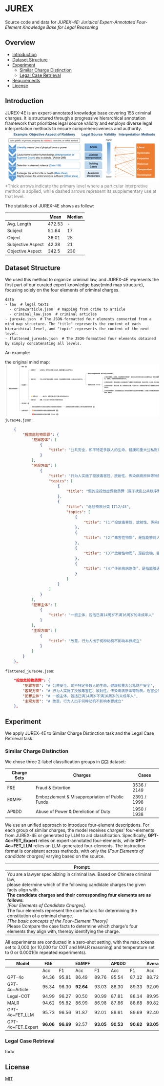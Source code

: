 # JUREX

Source code and data for *JUREX-4E: Juridical Expert-Annotated Four-Element Knowledge Base for Legal Reasoning*
## Overview

- [Introduction](#introduction)
- [Dataset Structure](#dataset-structure)
- [Experiment](#experiment)
  - [Similar Charge Distinction](#similar-charge-distinction)
  - [Legal Case Retrieval](#legal-case-retrieval)
- [Requirements](#requirements)
- [License](#license)
## Introduction
JUREX-4E is an expert-annotated knowledge base covering 155 criminal charges. 
It is structured through a progressive hierarchical annotation framework that 
prioritizes legal source validity and employs diverse legal interpretation methods to ensure comprehensiveness and authority.
![main](img/main.jpg)
<span style="color: gray;">*Thick arrows indicate the primary level where a particular interpretive method is applied, while dashed arrows represent its supplementary use at that level.</span>

The statistics of JUREX-4E shows as follow:

|  | Mean | Median |
| ---- | ---- | ---- |
| Avg. Length | 472.53 | - |
| Subject | 51.64 | 17 |
| Object | 36.01 | 25 |
| Subjective Aspect | 42.38 | 21 |
| Objective Aspect | 342.5 | 230 |

## Dataset Structure
We used this method to organize criminal law, and JUREX-4E represents the first part of our curated expert knowledge base(mind map structure), 
focusing solely on the four elements of criminal charges.
```
data
- law  # legal texts
  - crime2article.json  # mapping from crime to article
  - criminal_law.json  # criminal articles
- jurex4e.json  # The JSON-formatted four elements converted from a mind map structure. The "title" represents the content of each hierarchical level, and "topic" represents the content of the next level.
- flattened_jurex4e.json  # The JSON-formatted four elements obtained by simply concatenating all levels.
```
An example:

the original mind map:
![sample](img/sample.png)
`jurex4e.json`:
```json
    {
        "投放危险物质罪": {
            "犯罪客体": [
                {
                    "title": "公共安全，即不特定多数人的生命、健康和重大公私财产安全"
                }
            ],
            "客观方面": [
                {
                    "title": "行为人实施了投放毒害性、放射性、传染病病原体等物质，危害公共安全的行为。",
                    "topics": [
                        {
                            "title": "假的定投放虚假物质罪（属于扰乱公共秩序罪）。"
                        },
                        {
                            "title": "危险物质分类【T12/45",
                            "topics": [
                                {
                                    "title": "(1)“投放毒害性、放射性、传染病病原体等物质”，是指向公共饮用的水源以及出售的食品、饮料或者牲畜、禽类的饮水池、饲料等物品中投放毒害性、放射性、传染病病原体等物质的行为。"
                                },
                                {
                                    "title": "(2)“毒害性物质”，是指能够对人体或者动物产生毒害作用的有毒物质，包括化学性、生物性、微生物类有毒物质。"
                                },
                                {
                                    "title": "(3)“放射性物质”，是指含铀、镭、钻等放射性元素，可能对人体、动物或者环境产生严重辐射危害的物质，包括能够产生裂变反应或者聚合反应的核材料。"
                                },
                                {
                                    "title": "(4)“传染病病原体”，是指能够通过在人体或者动物体内适当的环境中繁殖，从而使人体或者动物感染传染病，甚至造成传染病扩散的细菌、霉菌、毒种、病毒等。"
                                }
                            ]
                        }
                    ]
                }
            ],
            "犯罪主体": [
                {
                    "title": "一般主体，包括已满14周岁不满16周岁的未成年人"
                }
            ],
            "主观方面": [
                {
                    "title": "故意，行为人出于何种动机不影响本罪成立"
                }
            ]
        }
    },
```
 `flattened_jurex4e.json`:
```json
    "投放危险物质罪": {
        "犯罪客体": "# 公共安全，即不特定多数人的生命、健康和重大公私财产安全",
        "客观方面": "# 行为人实施了投放毒害性、放射性、传染病病原体等物质，危害公共安全的行为。\n## 假的定投放虚假物质罪（属于扰乱公共秩序罪）。\n## 危险物质分类【T12/45\n### (1)“投放毒害性、放射性、传染病病原体等物质”，是指向公共饮用的水源以及出售的食品、饮料或者牲畜、禽类的饮水池、饲料等物品中投放毒害性、放射性、传染病病原体等物质的行为。\n### (2)“毒害性物质”，是指能够对人体或者动物产生毒害作用的有毒物质，包括化学性、生物性、微生物类有毒物质。\n### (3)“放射性物质”，是指含铀、镭、钻等放射性元素，可能对人体、动物或者环境产生严重辐射危害的物质，包括能够产生裂变反应或者聚合反应的核材料。\n### (4)“传染病病原体”，是指能够通过在人体或者动物体内适当的环境中繁殖，从而使人体或者动物感染传染病，甚至造成传染病扩散的细菌、霉菌、毒种、病毒等。",
        "犯罪主体": "# 一般主体，包括已满14周岁不满16周岁的未成年人",
        "主观方面": "# 故意，行为人出于何种动机不影响本罪成立"
    },
```

## Experiment
We apply JUREX-4E to Similar Charge Distinction task and the Legal Case Retrieval task.
### Similar Charge Distinction
We chose three 2-label classification groups in [GCI](https://github.com/xxxiaol/GCI/) dataset: 

| **Charge Sets** | **Charges** | **Cases** |
| ---- | ---- | ---- |
| F&E | Fraud & Extortion | 3536 / 2149 |
| E&MPF | Embezzlement & Misappropriation of Public Funds | 2391 / 1998 |
| AP&DD | Abuse of Power & Dereliction of Duty | 1950 / 1938 |

We use an unified approach to introduce four-element descriptions. 
For each group of similar charges, the model receives charges' four-elements from JUREX-4E or generated by LLM to aid classification. 
Specifically, **GPT-4o+FET_Expert** relies on expert-annotated four-elements, while **GPT-4o+FET_LLM** relies on LLM-generated four-elements. 
The instruction format is consistent across methods, with only the *[Four Elements of candidate charges]* varying based on the source. 

| **Prompt:** |
| ---- |
| You are a lawyer specializing in criminal law. Based on Chinese criminal law, <br> please determine which of the following candidate charges the given facts align with. <br> **The candidate charges and their corresponding four elements are as follows:** <br> *[Four Elements of Candidate Charges]*. <br> The four elements represent the core factors for determining the constitution of a criminal charge. <br> *[The basic concepts of the Four-Element Theory]* <br> Please Compare the case facts to determine which charge's four elements they align with, thereby identifying the charge. |

All experiments are conducted in a zero-shot setting, with the max\_tokens set to 3,000 (or 10,000 for COT and MALR reasoning) and temperature set to 0 or 0.0001(In repeated experiments).

| Model              | F&E |           | E&MPF |           | AP&DD |           | Average |            |
|--------------------|---------|-----------|-----------|-----------|-----------|-----------|-------------|------------|
|              |  Acc | F1        | Acc | F1        | Acc |  F1  | Acc | F1 |
| GPT-4o             | 94.36   | 95.81     | 86.49     | 89.76     | 85.54     | 87.12     | 88.72       | 90.07      |
| GPT-4o+Article     | 95.34   | 96.30     | **92.64** | 93.03     | 88.30     | 89.33     | 92.09       | 92.89      |
| Legal-COT          | 94.99   | 96.27     | 90.50     | 90.99     | 87.81     | 88.14     | 89.95       | 90.85      |
| MALR               | 94.62   | 95.82     | 86.99     | 86.98     | 87.86     | 88.68     | 89.82       | 90.49      |
| GPT-4o+FET_LLM     | 95.73   | 96.56     | 91.87     | 92.01     | 89.61     | 89.69     | 92.40       | 92.75      |
| GPT-4o+FET_Expert  | **96.06** | **96.69** | 92.57     | **93.05** | **90.53** | **90.62** | **93.05**   | **93.45**  |

### Legal Case Retrieval
todo
## License
[MIT](LICENSE)